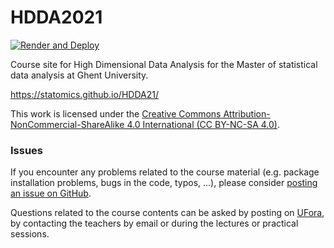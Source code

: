 # HDDA2021

[![Render and Deploy](https://github.com/statOmics/HDDA2021/workflows/Render%20and%20Deploy/badge.svg)](https://github.com/statOmics/HDDA2021/actions)

Course site for High Dimensional Data Analysis for the Master of statistical
data analysis at Ghent University.

https://statomics.github.io/HDDA21/

This work is licensed under the
[Creative Commons Attribution-NonCommercial-ShareAlike 4.0 International (CC BY-NC-SA 4.0)](https://creativecommons.org/licenses/by-nc-sa/4.0).

### Issues

If you encounter any problems related to the course material (e.g. package
installation problems, bugs in the code, typos, ...), please consider [posting
an issue on GitHub](https://github.com/statOmics/HDDA2021/issues).

Questions related to the course contents can be asked by posting on
[UFora](https://ufora.ugent.be/d2l/home/444226),
by contacting the teachers by email or during the lectures or practical
sessions.
